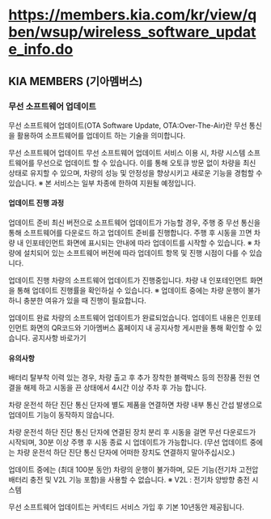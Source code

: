 # https://members.kia.com/kr/view/qben/wsup/wireless_software_update_info.do

## KIA MEMBERS (기아멤버스)

### 무선 소프트웨어 업데이트 

무선 소프트웨어 업데이트(OTA Software Update, OTA:Over-The-Air)란 무선 통신을 활용하여
소프트웨어를 업데이트 하는 기술을 의미합니다.

무선 소프트웨어 업데이트
무선 소프트웨어 업데이트 서비스 이용 시, 차량 시스템 소프트웨어를 무선으로 업데이트 할 수 있습니다.
이를 통해 오토큐 방문 없이 차량을 최신 상태로 유지할 수 있으며, 차량의 성능 및 안정성을 향상시키고 새로운 기능을 경험할 수 있습니다.
※ 본 서비스는 일부 차종에 한하여 지원될 예정입니다.

#### 업데이트 진행 과정

업데이트 준비
최신 버전으로 소프트웨어 업데이트가 가능할 경우, 주행 중 무선 통신을 통해 소프트웨어를 다운로드 하고 업데이트 준비를 진행합니다.
주행 후 시동을 끄면 차량 내 인포테인먼트 화면에 표시되는 안내에 따라 업데이트를 시작할 수 있습니다.
※ 차량에 설치되어 있는 소프트웨어 버전에 따라 업데이트 항목 및 진행 시점이 다를 수 있습니다.

업데이트 진행
차량의 소프트웨어 업데이트가 진행중입니다.
차량 내 인포테인먼트 화면을 통해 업데이트 진행률을 확인하실 수 있습니다.
※ 업데이트 중에는 차량 운행이 불가하니 충분한 여유가 있을 때 진행이 필요합니다.

업데이트 완료
차량의 소프트웨어 업데이트가 완료되었습니다.
업데이트 내용은 인포테인먼트 화면의 QR코드와 기아멤버스 홈페이지 내 공지사항 게시판을 통해 확인할 수 있습니다.
공지사항 바로가기

#### 유의사항

배터리 탈부착 이력 있는 경우, 차량 출고 후 추가 장착한 블랙박스 등의 전장품 전원 연결을 해제 하고 시동을 끈 상태에서 4시간 이상 주차 후 가능 합니다.

차량 운전석 하단 진단 통신 단자에 별도 제품을 연결하면 차량 내부 통신 간섭 발생으로 업데이트 기능이 동작하지 않습니다.

차량 운전석 하단 진단 통신 단자에 연결된 장치 분리 후 시동을 걸면 무선 다운로드가 시작되며, 30분 이상 주행 후 시동 종료 시
업데이트가 가능합니다.
(무선 업데이트 중에는 차량 운전석 하단 진단 통신 단자에 어떠한 장치도 연결하지 말아주십시오.)

업데이트 중에는 (최대 100분 동안) 차량의 운행이 불가하며, 모든 기능(전기차 고전압 배터리 충전 및 V2L 기능 포함)을 사용할 수 없습니다.
※ V2L : 전기차 양방향 충전 시스템

무선 소프트웨어 업데이트는 커넥티드 서비스 가입 후 기본 10년동안 제공됩니다.